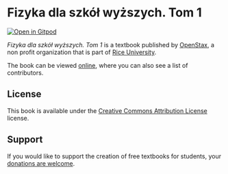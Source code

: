 # Fizyka dla szkół wyższych. Tom 1

[![Open in Gitpod](https://gitpod.io/button/open-in-gitpod.svg)](https://gitpod.io/from-referrer/)

_Fizyka dla szkół wyższych. Tom 1_ is a textbook published by [OpenStax](https://openstax.org/), a non profit organization that is part of [Rice University](https://www.rice.edu/).

The book can be viewed [online](https://github.com/cnx-user-books/cnxbook-fizyka-dla-szkol-wyzszych-tom-1/releases/latest), where you can also see a list of contributors.

## License
This book is available under the [Creative Commons Attribution License](./LICENSE) license.

## Support
If you would like to support the creation of free textbooks for students, your [donations are welcome](https://riceconnect.rice.edu/donation/support-openstax-banner).
